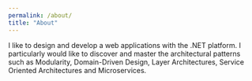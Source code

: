 ```yaml
---
permalink: /about/
title: "About"
---
```


I like to design and develop a web applications with the .NET platform.
I particularly would like to discover and master the architectural patterns such as Modularity, Domain-Driven Design, Layer Architectures, Service Oriented Architectures and Microservices. 